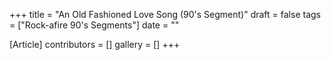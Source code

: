 +++
title = "An Old Fashioned Love Song (90's Segment)"
draft = false
tags = ["Rock-afire 90's Segments"]
date = ""

[Article]
contributors = []
gallery = []
+++